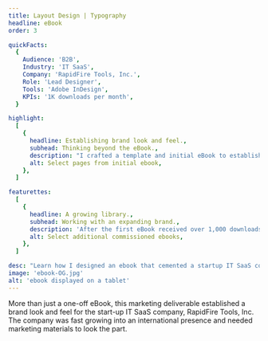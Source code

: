 ```yaml
---
title: Layout Design | Typography
headline: eBook
order: 3

quickFacts:
  {
    Audience: 'B2B',
    Industry: 'IT SaaS',
    Company: 'RapidFire Tools, Inc.',
    Role: 'Lead Designer',
    Tools: 'Adobe InDesign',
    KPIs: '1K downloads per month',
  }

highlight:
  [
    {
      headline: Establishing brand look and feel.,
      subhead: Thinking beyond the eBook.,
      description: "I crafted a template and initial eBook to establish a brand tone and visuals to utilize in future marketing efforts. The brand needed to convey the RapidFire Tool's positioning as a friendly, knowledgeable, and supportive business partner to subscribers. I achieved this by leveraging expressive photography, and bold typography, and working closely with the team to keep the copy easily scanable.",
      alt: Select pages from initial ebook,
    },
  ]

featurettes:
  [
    {
      headline: A growing library.,
      subhead: Working with an expanding brand.,
      description: 'After the first eBook received over 1,000 downloads in the first month, I was commissioned to apply the layout and brand design system to twelve additional eBooks and other marketing materials.',
      alt: Select additional commissioned ebooks,
    },
  ]

desc: "Learn how I designed an ebook that cemented a startup IT SaaS company's brand identity and received over 1,000 downloads in the first month."
image: 'ebook-OG.jpg'
alt: 'ebook displayed on a tablet'
---
```


More than just a one-off eBook, this marketing deliverable established a brand look and feel for the start-up IT SaaS company, RapidFire Tools, Inc. The company was fast growing into an international presence and needed marketing materials to look the part.
